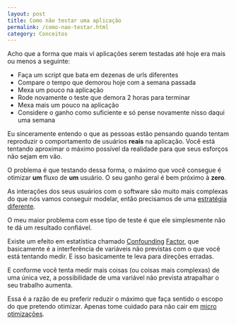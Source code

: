 ```yaml
---
layout: post
title: Como não testar uma aplicação
permalink: /como-nao-testar.html
category: Conceitos
---
```


Acho que a forma que mais vi aplicações serem testadas até hoje era mais ou menos a seguinte:

* Faça um script que bata em dezenas de urls diferentes
* Compare o tempo que demorou hoje com a semana passada
* Mexa um pouco na aplicação
* Rode novamente o teste que demora 2 horas para terminar
* Mexa mais um pouco na aplicação
* Considere o ganho como suficiente e só pense novamente nisso daqui uma semana

Eu sinceramente entendo o que as pessoas estão pensando quando tentam reproduzir o comportamento de usuários
**reais** na aplicação. Você está tentando aproximar o máximo possível da realidade para que seus esforços 
não sejam em vão.

O problema é que testando dessa forma, o máximo que você consegue é otimizar **um** fluxo de **um** usuário. O 
seu ganho geral é bem próximo à **zero**.

As interações dos seus usuários com o software são muito mais complexas do que nós vamos conseguir modelar, então
precisamos de uma [estratégia diferente][1].

O meu maior problema com esse tipo de teste é que ele simplesmente não te dá um resultado confiável.

Existe um efeito em estatística chamado [Confounding][2] [Factor][3], que basicamente é a interferência de 
variáveis não previstas com o que você está tentando medir. E isso basicamente te leva para direções erradas.

E conforme você tenta medir mais coisas (ou coisas mais complexas) de uma única vez, a possibilidade de uma
variável não prevista atrapalhar o seu trabalho aumenta.

Essa é a razão de eu preferir reduzir o máximo que faça sentido o escopo do que pretendo otimizar. Apenas tome 
cuidado para não cair em [micro otimizações][4].

[1]: /como-testar.html
[2]: http://stats.org/in_depth/faq/confounding_factors.htm
[3]: http://en.wikipedia.org/wiki/Confounding
[4]: /micro-otimizacao.html
